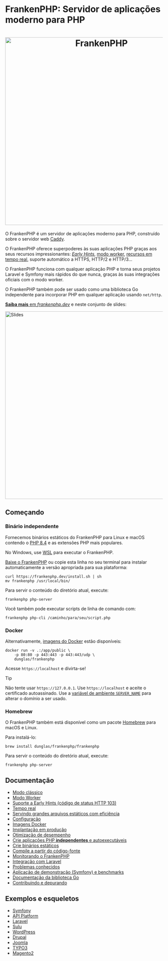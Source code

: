 # FrankenPHP: Servidor de aplicações moderno para PHP

<h1 align="center"><a href="https://frankenphp.dev/pt-br"><img src="frankenphp.png" alt="FrankenPHP" width="600"></a></h1>

O FrankenPHP é um servidor de aplicações moderno para PHP, construído sobre o
servidor web [Caddy](https://caddyserver.com/).

O FrankenPHP oferece superpoderes às suas aplicações PHP graças aos seus
recursos impressionantes: [_Early Hints_](early-hints.md),
[modo worker](worker.md), [recursos em tempo real](mercure.md), suporte
automático a HTTPS, HTTP/2 e HTTP/3...

O FrankenPHP funciona com qualquer aplicação PHP e torna seus projetos Laravel e
Symfony mais rápidos do que nunca, graças às suas integrações oficiais com o
modo worker.

O FrankenPHP também pode ser usado como uma biblioteca Go independente para
incorporar PHP em qualquer aplicação usando `net/http`.

[**Saiba mais** em _frankenphp.dev_](https://frankenphp.dev/pt-br) e neste
conjunto de slides:

<a href="https://dunglas.dev/2022/10/frankenphp-the-modern-php-app-server-written-in-go/"><img src="https://dunglas.dev/wp-content/uploads/2022/10/frankenphp.png" alt="Slides" width="600"></a>

## Começando

### Binário independente

Fornecemos binários estáticos do FrankenPHP para Linux e macOS contendo o
[PHP 8.4](https://www.php.net/releases/8.4/pt_BR.php) e as extensões PHP mais
populares.

No Windows, use [WSL](https://learn.microsoft.com/pt-br/windows/wsl/) para
executar o FrankenPHP.

[Baixe o FrankenPHP](https://github.com/php/frankenphp/releases) ou copie esta
linha no seu terminal para instalar automaticamente a versão apropriada para sua
plataforma:

```console
curl https://frankenphp.dev/install.sh | sh
mv frankenphp /usr/local/bin/
```

Para servir o conteúdo do diretório atual, execute:

```console
frankenphp php-server
```

Você também pode executar scripts de linha de comando com:

```console
frankenphp php-cli /caminho/para/seu/script.php
```

### Docker

Alternativamente, [imagens do Docker](docker.md) estão disponíveis:

```console
docker run -v .:/app/public \
    -p 80:80 -p 443:443 -p 443:443/udp \
    dunglas/frankenphp
```

Acesse `https://localhost` e divirta-se!

> [!TIP]
>
> Não tente usar `https://127.0.0.1`.
> Use `https://localhost` e aceite o certificado autoassinado.
> Use a
> [variável de ambiente `SERVER_NAME`](docs/config.md#environment-variables)
> para alterar o domínio a ser usado.

### Homebrew

O FrankenPHP também está disponível como um pacote [Homebrew](https://brew.sh)
para macOS e Linux.

Para instalá-lo:

```console
brew install dunglas/frankenphp/frankenphp
```

Para servir o conteúdo do diretório atual, execute:

```console
frankenphp php-server
```

## Documentação

- [Modo clássico](classic.md)
- [Modo Worker](worker.md)
- [Suporte a Early Hints (código de status HTTP 103)](early-hints.md)
- [Tempo real](mercure.md)
- [Servindo grandes arquivos estáticos com eficiência](x-sendfile.md)
- [Configuração](config.md)
- [Imagens Docker](docker.md)
- [Implantação em produção](production.md)
- [Otimização de desempenho](performance.md)
- [Crie aplicações PHP **independentes** e autoexecutáveis](embed.md)
- [Crie binários estáticos](static.md)
- [Compile a partir do código-fonte](compile.md)
- [Monitorando o FrankenPHP](metrics.md)
- [Integração com Laravel](laravel.md)
- [Problemas conhecidos](known-issues.md)
- [Aplicação de demonstração (Symfony) e benchmarks](https://github.com/dunglas/frankenphp-demo)
- [Documentação da biblioteca Go](https://pkg.go.dev/github.com/dunglas/frankenphp)
- [Contribuindo e depurando](CONTRIBUTING.md)

## Exemplos e esqueletos

- [Symfony](https://github.com/dunglas/symfony-docker)
- [API Platform](https://api-platform.com/docs/symfony)
- [Laravel](laravel.md)
- [Sulu](https://sulu.io/blog/running-sulu-with-frankenphp)
- [WordPress](https://github.com/StephenMiracle/frankenwp)
- [Drupal](https://github.com/dunglas/frankenphp-drupal)
- [Joomla](https://github.com/alexandreelise/frankenphp-joomla)
- [TYPO3](https://github.com/ochorocho/franken-typo3)
- [Magento2](https://github.com/ekino/frankenphp-magento2)
